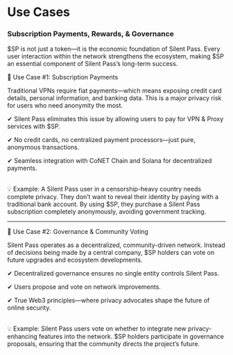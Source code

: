 # Use Cases

### Subscription Payments, Rewards, & Governance

$SP is not just a token—it is the economic foundation of Silent Pass. Every user interaction within the network strengthens the ecosystem, making $SP an essential component of Silent Pass’s long-term success.

🔹 Use Case #1: Subscription Payments

Traditional VPNs require fiat payments—which means exposing credit card details, personal information, and banking data. This is a major privacy risk for users who need anonymity the most.

✔ Silent Pass eliminates this issue by allowing users to pay for VPN & Proxy services with $SP.

✔ No credit cards, no centralized payment processors—just pure, anonymous transactions.

✔ Seamless integration with CoNET Chain and Solana for decentralized payments.

\
💡 Example: A Silent Pass user in a censorship-heavy country needs complete privacy. They don’t want to reveal their identity by paying with a traditional bank account. By using $SP, they purchase a Silent Pass subscription completely anonymously, avoiding government tracking.

***

🔹 Use Case #2: Governance & Community Voting

Silent Pass operates as a decentralized, community-driven network. Instead of decisions being made by a central company, $SP holders can vote on future upgrades and ecosystem developments.

✔ Decentralized governance ensures no single entity controls Silent Pass.

✔ Users propose and vote on network improvements.

✔ True Web3 principles—where privacy advocates shape the future of online security.

\
💡 Example: Silent Pass users vote on whether to integrate new privacy-enhancing features into the network. $SP holders participate in governance proposals, ensuring that the community directs the project’s future.
